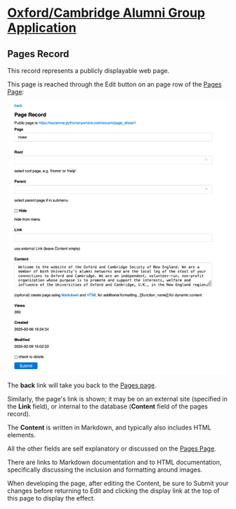 # [Oxford/Cambridge Alumni Group Application](index.md)

## Pages Record

This record represents a publicly displayable web page.

This page is reached through the Edit button on an page row of the [Pages Page](pages.md):

![Pages page](images/pages_record.png)

The **back** link will take you back to the [Pages page](pages.md).

Similarly, the page's link is shown; it may be on an external site (specified in the **Link** field), or internal to the database (**Content** field of the pages record).

The **Content** is written in Markdown, and typically also includes HTML elements.

All the other fields are self explanatory or discussed on the [Pages Page](pages.md).

There are links to Markdown documentation and to HTML documentation, specifically discussing the inclusion and formatting around images.

When developing the page, after editing the Content, be sure to Submit your changes before returning to Edit and clicking the display link at the top of this page to display the effect.
